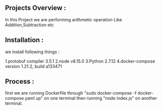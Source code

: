 

Projects Overview :
------------------

In this Project we are performing arithmetic operation Like Addition,Subtraction etc

Installation :
-------------

we install following things :

1.protobuf compiler  3.5.1
2.node v8.15.0
3.Python 2.7.12
4.docker-compose version 1.21.2, build a133471


Process :
---------

first we are running Dockerfile through "sudo docker-compose -f docker-compose.yaml up" on one terminal then running "node index.js" on another terminal.





 
 


